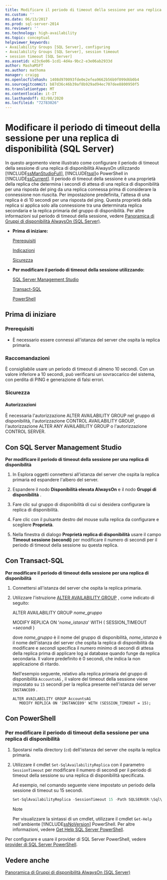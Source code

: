 ```yaml
---
title: Modificare il periodo di timeout della sessione per una replica di disponibilità (SQL Server) | Microsoft Docs
ms.custom: ''
ms.date: 06/13/2017
ms.prod: sql-server-2014
ms.reviewer: ''
ms.technology: high-availability
ms.topic: conceptual
helpviewer_keywords:
- Availability Groups [SQL Server], configuring
- Availability Groups [SQL Server], session timeout
- session timeout [SQL Server]
ms.assetid: e23c6e06-1cd1-4d4a-9bc2-e3e06ab2933d
author: MashaMSFT
ms.author: mathoma
manager: craigg
ms.openlocfilehash: 1408d970093fde0e2efea9662b56b9f099d6b0b4
ms.sourcegitcommit: b87d36c46b39af8b929ad94ec707dee8800950f5
ms.translationtype: MT
ms.contentlocale: it-IT
ms.lasthandoff: 02/08/2020
ms.locfileid: "72783026"
---
```

# <a name="change-the-session-timeout-period-for-an-availability-replica-sql-server"></a>Modificare il periodo di timeout della sessione per una replica di disponibilità (SQL Server)
  In questo argomento viene illustrato come configurare il periodo di timeout della sessione di una replica di disponibilità AlwaysOn utilizzando [!INCLUDE[ssManStudioFull](../../../includes/ssmanstudiofull-md.md)], [!INCLUDE[tsql](../../../includes/tsql-md.md)]o PowerShell in [!INCLUDE[ssCurrent](../../../includes/sscurrent-md.md)]. Il periodo di timeout della sessione è una proprietà della replica che determina i secondi di attesa di una replica di disponibilità per una risposta del ping da una replica connessa prima di considerare la connessione non riuscita. Per impostazione predefinita, l'attesa di una replica è di 10 secondi per una risposta del ping. Questa proprietà della replica si applica solo alla connessione tra una determinata replica secondaria e la replica primaria del gruppo di disponibilità. Per altre informazioni sul periodo di timeout della sessione, vedere [Panoramica di Gruppi di disponibilità AlwaysOn &#40;SQL Server&#41;](overview-of-always-on-availability-groups-sql-server.md).  
  
-   **Prima di iniziare:**  
  
     [Prerequisiti](#Prerequisites)  
  
     [Indicazioni](#Recommendations)  
  
     [Sicurezza](#Security)  
  
-   **Per modificare il periodo di timeout della sessione utilizzando:**  
  
     [SQL Server Management Studio](#SSMSProcedure)  
  
     [Transact-SQL](#TsqlProcedure)  
  
     [PowerShell](#PowerShellProcedure)  
  
##  <a name="BeforeYouBegin"></a> Prima di iniziare  
  
###  <a name="Prerequisites"></a> Prerequisiti  
  
-   È necessario essere connessi all'istanza del server che ospita la replica primaria.  
  
###  <a name="Recommendations"></a> Raccomandazioni  
 È consigliabile usare un periodo di timeout di almeno 10 secondi. Con un valore inferiore a 10 secondi, può verificarsi un sovraccarico del sistema, con perdita di PING e generazione di falsi errori.  
  
###  <a name="Security"></a> Sicurezza  
  
####  <a name="Permissions"></a> Autorizzazioni  
 È necessaria l'autorizzazione ALTER AVAILABILITY GROUP nel gruppo di disponibilità, l'autorizzazione CONTROL AVAILABILITY GROUP, l'autorizzazione ALTER ANY AVAILABILITY GROUP o l'autorizzazione CONTROL SERVER.  
  
##  <a name="SSMSProcedure"></a> Con SQL Server Management Studio  
 **Per modificare il periodo di timeout della sessione per una replica di disponibilità**  
  
1.  In Esplora oggetti connettersi all'istanza del server che ospita la replica primaria ed espandere l'albero del server.  
  
2.  Espandere il nodo **Disponibilità elevata AlwaysOn** e il nodo **Gruppi di disponibilità** .  
  
3.  Fare clic sul gruppo di disponibilità di cui si desidera configurare la replica di disponibilità.  
  
4.  Fare clic con il pulsante destro del mouse sulla replica da configurare e scegliere **Proprietà**.  
  
5.  Nella finestra di dialogo **Proprietà replica di disponibilità** usare il campo **Timeout sessione (secondi)** per modificare il numero di secondi per il periodo di timeout della sessione su questa replica.  
  
##  <a name="TsqlProcedure"></a> Con Transact-SQL  
 **Per modificare il periodo di timeout della sessione per una replica di disponibilità**  
  
1.  Connettersi all'istanza del server che ospita la replica primaria.  
  
2.  Utilizzare l'istruzione [ALTER AVAILABILITY GROUP](/sql/t-sql/statements/alter-availability-group-transact-sql) , come indicato di seguito:  
  
     ALTER AVAILABILITY GROUP *nome_gruppo*  
  
     MODIFY REPLICA ON '*nome_istanza*' WITH ( SESSION_TIMEOUT =*secondi* )  
  
     dove *nome_gruppo* è il nome del gruppo di disponibilità, *nome_istanza* è il nome dell'istanza del server che ospita la replica di disponibilità da modificare e *secondi* specifica il numero minimo di secondi di attesa della replica prima di applicare log ai database quando funge da replica secondaria. Il valore predefinito è 0 secondi, che indica la non applicazione di ritardo.  
  
     Nell'esempio seguente, relativo alla replica primaria del gruppo di disponibilità `AccountsAG` , il valore del timeout della sessione viene impostato su `15` secondi per la replica presente nell'istanza del server `INSTANCE09` .  
  
    ```  
    ALTER AVAILABILITY GROUP AccountsAG   
       MODIFY REPLICA ON 'INSTANCE09' WITH (SESSION_TIMEOUT = 15);  
    ```  
  
##  <a name="PowerShellProcedure"></a> Con PowerShell  

### <a name="to-change-the-session-timeout-period-for-an-availability-replica"></a>Per modificare il periodo di timeout della sessione per una replica di disponibilità
  
1.  Spostarsi nella directory (`cd`) dell'istanza del server che ospita la replica primaria.  
  
2.  Utilizzare il cmdlet `Set-SqlAvailabilityReplica` con il parametro `SessionTimeout` per modificare il numero di secondi per il periodo di timeout della sessione su una replica di disponibilità specificata.  
  
     Ad esempio, nel comando seguente viene impostato un periodo della sessione di timeout su 15 secondi.  
  
    ```powershell
    Set-SqlAvailabilityReplica -SessionTimeout 15 -Path SQLSERVER:\Sql\PrimaryServer\InstanceName\AvailabilityGroups\MyAg\AvailabilityReplicas\MyReplica  
    ```  
  
    > [!NOTE]  
    >  Per visualizzare la sintassi di un cmdlet, utilizzare il cmdlet `Get-Help` nell'ambiente [!INCLUDE[ssNoVersion](../../../includes/ssnoversion-md.md)] PowerShell. Per altre informazioni, vedere [Get Help SQL Server PowerShell](../../../powershell/sql-server-powershell.md).  
  
Per configurare e usare il provider di SQL Server PowerShell, vedere [provider di SQL Server PowerShell](../../../powershell/sql-server-powershell-provider.md).
  
## <a name="see-also"></a>Vedere anche  
 [Panoramica di Gruppi di disponibilità AlwaysOn &#40;SQL Server&#41;](overview-of-always-on-availability-groups-sql-server.md)  
